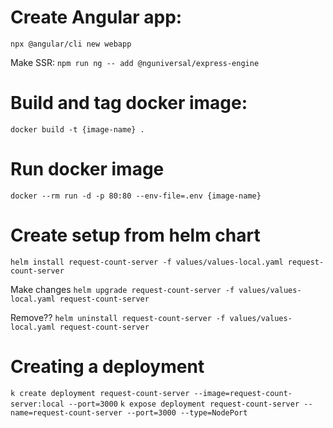 # Create Angular app:
`npx @angular/cli new webapp`

Make SSR:
`npm run ng -- add @nguniversal/express-engine`

# Build and tag docker image:

`docker build -t {image-name} .`

# Run docker image

`docker --rm run -d -p 80:80 --env-file=.env {image-name}`

# Create setup from helm chart

`helm install request-count-server -f values/values-local.yaml request-count-server`

Make changes
`helm upgrade request-count-server -f values/values-local.yaml request-count-server`

Remove??
`helm uninstall request-count-server -f values/values-local.yaml request-count-server`


# Creating a deployment
`k create deployment request-count-server --image=request-count-server:local --port=3000`
`k expose deployment request-count-server --name=request-count-server --port=3000 --type=NodePort`